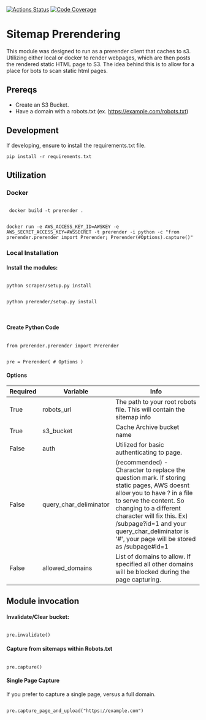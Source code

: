 [![Actions Status](https://github.com/tournamentmgr/Sitemap-Prerendering-S3/workflows/test/badge.svg)](https://github.com/tournamentmgr/Sitemap-Prerendering-S3/actions)
[![Code Coverage](https://codecov.io/gh/tournamentmgr/Sitemap-Prerendering-S3/branch/master/graph/badge.svg)](https://codecov.io/gh/tournamentmgr/Sitemap-Prerendering-S3)

# Sitemap Prerendering
This module was designed to run as a prerender client that caches to s3. Utilizing either local or docker to render webpages, which are then posts the rendered static HTML page to S3. The idea behind this is to allow for a place for bots to scan static html pages.

## Prereqs
- Create an S3 Bucket. 
- Have a domain with a robots.txt (ex. https://example.com/robots.txt)

## Development

If developing, ensure to install the requirements.txt file.

<code>pip install -r requirements.txt</code>


## Utilization
### Docker
<code>
 docker build -t prerender .
 
 docker run -e AWS_ACCESS_KEY_ID=AWSKEY -e AWS_SECRET_ACCESS_KEY=AWSSECRET -t prerender -i python -c "from prerender.prerender import Prerender; Prerender(#Options).capture()"
</code>

### Local Installation
#### Install the modules:

<code>
python scraper/setup.py install

python prerender/setup.py install
</code>

<br>

#### Create Python Code
<code>
from prerender.prerender import Prerender

pre = Prerender(
    # Options
)</code>


#### Options
<table>
  <thead>
    <th>
      Required
    </th>
    <th>
      Variable
    </th>
    <th>
      Info
    </th>
  </thead>
  <tr>
    <td>
      True
    </td>
    <td>
      robots_url
    </td>
    <td>
      The path to your root robots file. This will contain the sitemap info
    </td>
  </tr>
  <tr>
    <td>
      True
    </td>
    <td>
      s3_bucket
    </td>
    <td>
      Cache Archive bucket name
    </td>
  </tr>
    <tr>
    <td>
      False
    </td>
    <td>
      auth
    </td>
    <td>
      Utilized for basic authenticating to page.
    </td>
  </tr>
    </tr>
    <tr>
    <td>
      False
    </td>
    <td>
      query_char_deliminator
    </td>
    <td>
      (recommended) - Character to replace the question mark. 
      If storing static pages, AWS doesnt allow you to have ? in a file to serve the content. So changing to a different character will fix this.
      Ex) /subpage?id=1 and your query_char_deliminator is '#', your page will be stored as /subpage#id=1
    </td>
  </tr>
  <tr>
    <td>
      False
    </td>
    <td>
      allowed_domains
    </td>
    <td>
      List of domains to allow. If specified all other domains will be blocked during the page capturing.
    </td>
  </tr>
</table>



## Module invocation
#### Invalidate/Clear bucket:

<code>
pre.invalidate()
</code>

#### Capture from sitemaps within Robots.txt

<code>
pre.capture()
</code>

#### Single Page Capture
If you prefer to capture a single page, versus a full domain.

<code>
pre.capture_page_and_upload("https://example.com")
</code>

